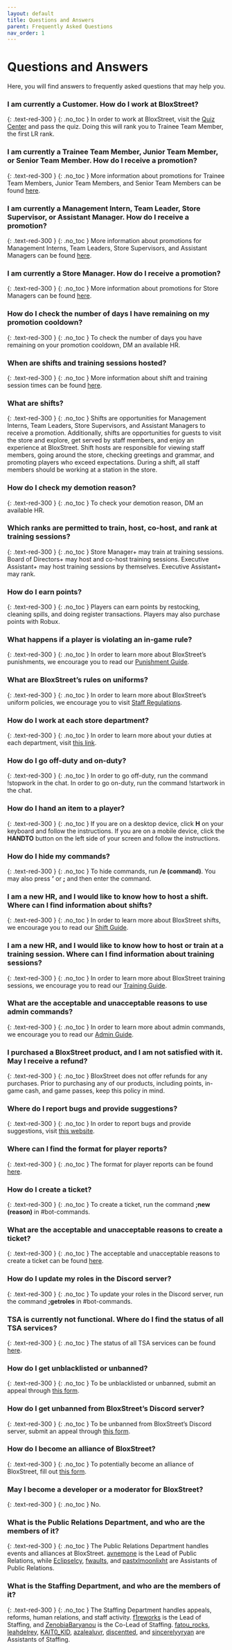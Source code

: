 ```yaml
---
layout: default
title: Questions and Answers
parent: Frequently Asked Questions
nav_order: 1
---
```


# Questions and Answers

Here, you will find answers to frequently asked questions that may help you.

### I am currently a Customer. How do I work at BloxStreet?
{: .text-red-300 }
{: .no_toc }
In order to work at BloxStreet, visit the [Quiz Center](https://www.roblox.com/games/652098479/Quiz-Center) and pass the quiz. Doing this will rank you to Trainee Team Member, the first LR rank.

### I am currently a Trainee Team Member, Junior Team Member, or Senior Team Member. How do I receive a promotion?
{: .text-red-300 }
{: .no_toc }
More information about promotions for Trainee Team Members, Junior Team Members, and Senior Team Members can be found [here](https://support.bloxstreet.store/staff-information/staff-promotions.html#trainee-team-member-senior-team-member).

### I am currently a Management Intern, Team Leader, Store Supervisor, or Assistant Manager. How do I receive a promotion?
{: .text-red-300 }
{: .no_toc }
More information about promotions for Management Interns, Team Leaders, Store Supervisors, and Assistant Managers can be found [here](https://support.bloxstreet.store/staff-information/staff-promotions.html#management-intern-assistant-manager).

### I am currently a Store Manager. How do I receive a promotion?
{: .text-red-300 }
{: .no_toc }
More information about promotions for Store Managers can be found [here](https://support.bloxstreet.store/staff-information/staff-promotions.html#store-manager-store-executive).

### How do I check the number of days I have remaining on my promotion cooldown? 
{: .text-red-300 }
{: .no_toc }
To check the number of days you have remaining on your promotion cooldown, DM an available HR.

### When are shifts and training sessions hosted? 
{: .text-red-300 }
{: .no_toc }
More information about shift and training session times can be found [here](https://support.bloxstreet.store/staff-information/shift-training-times.html).

### What are shifts?
{: .text-red-300 }
{: .no_toc }
Shifts are opportunities for Management Interns, Team Leaders, Store Supervisors, and Assistant Managers to receive a promotion. Additionally, shifts are opportunities for guests to visit the store and explore, get served by staff members, and enjoy an experience at BloxStreet. Shift hosts are responsible for viewing staff members, going around the store, checking greetings and grammar, and promoting players who exceed expectations. During a shift, all staff members should be working at a station in the store.

### How do I check my demotion reason?
{: .text-red-300 }
{: .no_toc }
To check your demotion reason, DM an available HR.

### Which ranks are permitted to train, host, co-host, and rank at training sessions? 
{: .text-red-300 }
{: .no_toc }
Store Manager+ may train at training sessions. Board of Directors+ may host and co-host training sessions. Executive Assistant+ may host training sessions by themselves. Executive Assistant+ may rank.

### How do I earn points? 
{: .text-red-300 }
{: .no_toc }
Players can earn points by restocking, cleaning spills, and doing register transactions. Players may also purchase points with Robux.

### What happens if a player is violating an in-game rule?
{: .text-red-300 }
{: .no_toc }
In order to learn more about BloxStreet’s punishments, we encourage you to read our [Punishment Guide](https://support.bloxstreet.store/guides/punishment-guide.html).

### What are BloxStreet’s rules on uniforms?
{: .text-red-300 }
{: .no_toc }
In order to learn more about BloxStreet’s uniform policies, we encourage you to visit [Staff Regulations](https://support.bloxstreet.store/staff-information/staff-regulations.html).

### How do I work at each store department?
{: .text-red-300 }
{: .no_toc }
In order to learn more about your duties at each department, visit [this link](https://support.bloxstreet.store/staff-information/store-jobs.html#store-departments).

### How do I go off-duty and on-duty?
{: .text-red-300 }
{: .no_toc }
In order to go off-duty, run the command !stopwork in the chat. In order to go on-duty, run the command !startwork in the chat.

### How do I hand an item to a player?
{: .text-red-300 }
{: .no_toc }
If you are on a desktop device, click **H** on your keyboard and follow the instructions. If you are on a mobile device, click the **HANDTO** button on the left side of your screen and follow the instructions.

### How do I hide my commands?
{: .text-red-300 }
{: .no_toc }
To hide commands, run **/e (command)**. You may also press **’** or **;** and then enter the command.

### I am a new HR, and I would like to know how to host a shift. Where can I find information about shifts? 
{: .text-red-300 }
{: .no_toc }
In order to learn more about BloxStreet shifts, we encourage you to read our [Shift Guide](https://support.bloxstreet.store/guides/shift-guide.html).

### I am a new HR, and I would like to know how to host or train at a training session. Where can I find information about training sessions?
{: .text-red-300 }
{: .no_toc }
In order to learn more about BloxStreet training sessions, we encourage you to read our [Training Guide](https://support.bloxstreet.store/guides/training-guide.html).

### What are the acceptable and unacceptable reasons to use admin commands?
{: .text-red-300 }
{: .no_toc }
In order to learn more about admin commands, we encourage you to read our [Admin Guide](https://support.bloxstreet.store/guides/admin-guide.html).

### I purchased a BloxStreet product, and I am not satisfied with it. May I receive a refund?
{: .text-red-300 }
{: .no_toc }
BloxStreet does not offer refunds for any purchases. Prior to purchasing any of our products, including points, in-game cash, and game passes, keep this policy in mind.

### Where do I report bugs and provide suggestions? 
{: .text-red-300 }
{: .no_toc }
In order to report bugs and provide suggestions, visit [this website](https://feedback.bloxstreet.store/).

### Where can I find the format for player reports?
{: .text-red-300 }
{: .no_toc }
The format for player reports can be found [here](https://support.bloxstreet.store/tickets/player-reports.html).

### How do I create a ticket?
{: .text-red-300 }
{: .no_toc }
To create a ticket, run the command **;new (reason)** in #bot-commands.

### What are the acceptable and unacceptable reasons to create a ticket?
{: .text-red-300 }
{: .no_toc }
The acceptable and unacceptable reasons to create a ticket can be found [here](https://support.bloxstreet.store/tickets/ticket-reports.html).

### **How do I update my roles in the Discord server?**
{: .text-red-300 }
{: .no_toc }
To update your roles in the Discord server, run the command **;getroles** in #bot-commands.

### TSA is currently not functional. Where do I find the status of all TSA services?
{: .text-red-300 }
{: .no_toc }
The status of all TSA services can be found [here](https://status.bloxstreet.store/).

### How do I get unblacklisted or unbanned?
{: .text-red-300 }
{: .no_toc }
To be unblacklisted or unbanned, submit an appeal through [this form](https://bit.ly/blacklistbanappeals).

### How do I get unbanned from BloxStreet’s Discord server? 
{: .text-red-300 }
{: .no_toc }
To be unbanned from BloxStreet’s Discord server, submit an appeal through [this form](https://bit.ly/discordbanappeals).

### How do I become an alliance of BloxStreet? 
{: .text-red-300 }
{: .no_toc }
To potentially become an alliance of BloxStreet, fill out [this form](https://bit.ly/bloxstreetallianceapplication).

### May I become a developer or a moderator for BloxStreet?
{: .text-red-300 }
{: .no_toc }
No.

### What is the Public Relations Department, and who are the members of it?
{: .text-red-300 }
{: .no_toc }
The Public Relations Department handles events and alliances at BloxStreet. [avnemone](https://www.roblox.com/users/293019760/profile) is the Lead of Public Relations, while [EclipseIcy](https://www.roblox.com/users/1247632079/profile), [fwauIts](https://www.roblox.com/users/72553571/profile), and [pastxlmoonlixht](https://www.roblox.com/users/393587085/profile) are Assistants of Public Relations.

### What is the Staffing Department, and who are the members of it?  
{: .text-red-300 }
{: .no_toc }
The Staffing Department handles appeals, reforms, human relations, and staff activity. [f1reworks](https://www.roblox.com/users/842838904/profile) is the Lead of Staffing, and [ZenobiaBaryanou](https://www.roblox.com/users/218713997/profile) is the Co-Lead of Staffing. [fatou_rocks](https://www.roblox.com/users/350253773/profile), [Ieahdelrey](https://www.roblox.com/users/128130445/profile), [KAIT0_KlD](https://www.roblox.com/users/1992149839/profile), [azalealuvr](https://www.roblox.com/users/366227557/profile), [discentted](https://www.roblox.com/users/84690789/profile), and [sincerelyyryan](https://www.roblox.com/users/376897159/profile) are Assistants of Staffing.




